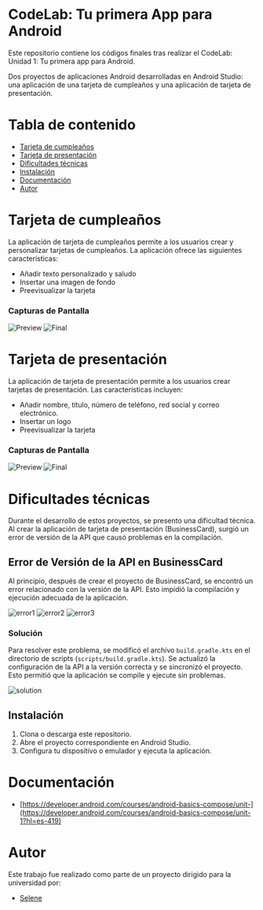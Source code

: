 # CodeLab: Tu primera App para Android

Este repositorio contiene los códigos finales tras realizar el CodeLab: Unidad 1: Tu primera app para Android.

Dos proyectos de aplicaciones Android desarrolladas en Android Studio: una aplicación de una tarjeta de cumpleaños y una aplicación de tarjeta de presentación.

# Tabla de contenido
- [Tarjeta de cumpleaños](#tarjeta-de-cumpleaños)
- [Tarjeta de presentación](#tarjeta-de-presentacion)
- [Dificultades técnicas](#dificultades-técnicas)
- [Instalación](#instalación)
- [Documentación](#documentación)
- [Autor](#autor)

# Tarjeta de cumpleaños

La aplicación de tarjeta de cumpleaños permite a los usuarios crear y personalizar tarjetas de cumpleaños. La aplicación ofrece las siguientes características:
- Añadir texto personalizado y saludo
- Insertar una imagen de fondo
- Preevisualizar la tarjeta

### Capturas de Pantalla

![Preview](Images/PreviewBirthdayCard.png)
![Final](Images/BirthdayCard.png)

# Tarjeta de presentación

La aplicación de tarjeta de presentación permite a los usuarios crear tarjetas de presentación. Las características incluyen:
- Añadir nombre, título, número de teléfono, red social y correo electrónico.
- Insertar un logo
- Preevisualizar la tarjeta

### Capturas de Pantalla

![Preview](Images/PreviewBusinessCard.png)
![Final](Images/BusinessCard.png)

# Dificultades técnicas

Durante el desarrollo de estos proyectos, se presento una dificultad técnica. Al crear la aplicación de tarjeta de presentación (BusinessCard), surgió un error de versión de la API que causó problemas en la compilación.

## Error de Versión de la API en BusinessCard

Al principio, después de crear el proyecto de BusinessCard, se encontró un error relacionado con la versión de la API. Esto impidió la compilación y ejecución adecuada de la aplicación.

![error1](Images/error1.png)
![error2](Images/error2.png)
![error3](Images/error3.png)

### Solución

Para resolver este problema, se modificó el archivo `build.gradle.kts` en el directorio de scripts (`scripts/build.gradle.kts`). Se actualizó la configuración de la API a la versión correcta y se sincronizó el proyecto. Esto permitió que la aplicación se compile y ejecute sin problemas.

![solution](Images/solution.png)

## Instalación

1. Clona o descarga este repositorio.
2. Abre el proyecto correspondiente en Android Studio.
3. Configura tu dispositivo o emulador y ejecuta la aplicación.

# Documentación
- [https://developer.android.com/courses/android-basics-compose/unit-](https://developer.android.com/courses/android-basics-compose/unit-1?hl=es-419)
  
# Autor
Este trabajo fue realizado como parte de un proyecto dirigido para la universidad por:
- [Selene](https://github.com/SeleneGonzalezCurbelo)
